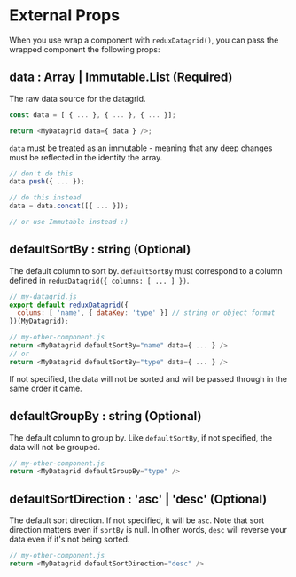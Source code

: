 # External Props

When you use wrap a component with `reduxDatagrid()`, you can pass the wrapped component the following props:

## data : Array<any> | Immutable.List<any> (Required)

The raw data source for the datagrid. 

```js
const data = [ { ... }, { ... }, { ... }];

return <MyDatagrid data={ data } />;
```

`data` must be treated as an immutable - meaning that any deep changes must be reflected in the identity the array.

```js
// don't do this
data.push({ ... });

// do this instead
data = data.concat([{ ... }]);

// or use Immutable instead :)
```

## defaultSortBy : string (Optional)

The default column to sort by. `defaultSortBy` must correspond to a column defined in `reduxDatagrid({ columns: [ ... ] })`. 

```js
// my-datagrid.js
export default reduxDatagrid({
  colums: [ 'name', { dataKey: 'type' }] // string or object format
})(MyDatagrid);

// my-other-component.js
return <MyDatagrid defaultSortBy="name" data={ ... } />
// or 
return <MyDatagrid defaultSortBy="type" data={ ... } />
```

If not specified, the data will not be sorted and will be passed through in the same order it came.

## defaultGroupBy : string (Optional)

The default column to group by. Like `defaultSortBy`, if not specified, the data will not be grouped.

```js
// my-other-component.js
return <MyDatagrid defaultGroupBy="type" />
```

## defaultSortDirection : 'asc' | 'desc' (Optional)

The default sort direction. If not specified, it will be `asc`. Note that sort direction matters even if `sortBy` is null. In other words, `desc` will reverse your data even if it's not being sorted.

```js
// my-other-component.js
return <MyDatagrid defaultSortDirection="desc" />
```
